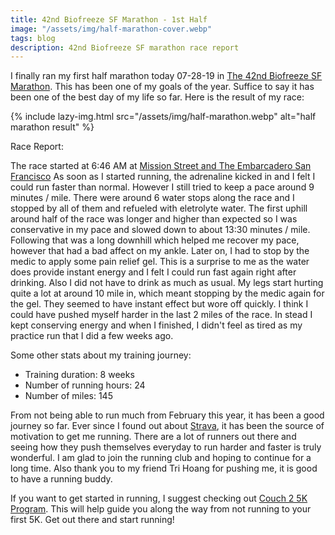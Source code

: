 ```yaml
---
title: 42nd Biofreeze SF Marathon - 1st Half
image: "/assets/img/half-marathon-cover.webp"
tags: blog
description: 42nd Biofreeze SF marathon race report
---
```


I finally ran my first half marathon today 07-28-19 in [The 42nd Biofreeze SF Marathon](https://www.thesfmarathon.com/). This has been one of my goals of the year. Suffice to say it has been one of the best day of my life so far. Here is the result of my race:

{% include lazy-img.html src="/assets/img/half-marathon.webp" alt="half marathon result" %}

Race Report:

The race started at 6:46 AM at [Mission Street and The Embarcadero San Francisco](https://www.google.com/maps/place/USA/@37.793712,-122.3926053,17z/data=!3m1!4b1!4m2!3m1!1s0x80858065c94cb613:0x1471cf17c56982b1)
As soon as I started running, the adrenaline kicked in and I felt I could run faster than normal. However I still tried to keep a pace around 9 minutes / mile.  There were around 6 water stops along the race and I stopped by all of them and refueled with eletrolyte water. The first uphill around half of the race was longer and higher than expected so I was conservative in my pace and slowed down to about 13:30 minutes / mile. Following that was a long downhill which helped me recover my pace, however that had a bad affect on my ankle. Later on, I had to stop by the medic to apply some pain relief gel. This is a surprise to me as the water does provide instant energy and I felt I could run fast again right after drinking. Also I did not have to drink as much as usual. My legs start hurting quite a lot at around 10 mile in, which meant stopping by the medic again for the gel. They seemed to have instant effect but wore off quickly.  I think I could have pushed myself harder in the last 2 miles of the race. In stead I kept conserving energy and when I finished, I didn't feel as tired as my practice run that I did a few weeks ago.

Some other stats about my training journey:
* Training duration: 8 weeks
* Number of running hours: 24
* Number of miles: 145 

From not being able to run much from February this year, it has been a good journey so far. Ever since I found out about [Strava](https://www.strava.com/athletes/39726096), it has been the source of motivation to get me running. There are a lot of runners out there and seeing how they push themselves everyday to run harder and faster is truly wonderful. I am glad to join the running club and hoping to continue for a long time. Also thank you to my friend Tri Hoang for pushing me, it is good to have a running buddy.

If you want to get started in running, I suggest checking out [Couch 2 5K Program](https://www.c25k.com/). This will help guide you along the way from not running to your first 5K. Get out there and start running!
